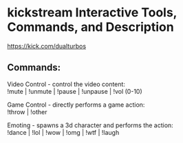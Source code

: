# kickstream Interactive Tools, Commands, and Description

https://kick.com/dualturbos

## Commands:
Video Control - control the video content:  
!mute | !unmute | !pause | !unpause | !vol (0-10)  
  
Game Control - directly performs a game action:  
!throw | !other  
  
Emoting - spawns a 3d character and performs the action:  
!dance | !lol | !wow | !omg | !wtf | !laugh
